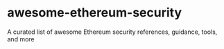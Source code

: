 # awesome-ethereum-security
A curated list of awesome Ethereum security references, guidance, tools, and more
